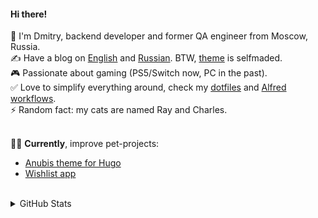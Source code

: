 #### Hi there!
🧔 I'm Dmitry, backend developer and former QA engineer from Moscow, Russia.  
✍️ Have a blog on [English](https://mitrich.me/en/) and [Russian](https://mitrich.me/). BTW, [theme](https://github.com/Mitrichius/hugo-theme-anubis) is selfmaded.  
🎮 Passionate about gaming (PS5/Switch now, PC in the past).  
✅ Love to simplify everything around, check my [dotfiles](https://github.com/Mitrichius/dotfiles) and [Alfred workflows](https://github.com/Mitrichius/alfred-workflows).  
⚡ Random fact: my cats are named Ray and Charles.   
<br/>  

👨‍💻 **Currently**, improve pet-projects: 
- [Anubis theme for Hugo](https://github.com/Mitrichius/hugo-theme-anubis)
- [Wishlist app](https://github.com/Mitrichius/wishlist)
<br/>  

<details>
    <summary>GitHub Stats</summary>
    <p align="center">
        <img alt = "GitHub Stats" src="https://github-readme-stats.vercel.app/api?username=mitrichius&show_icons=true&hide=issues&theme=dark">
    </p>
</details> 
